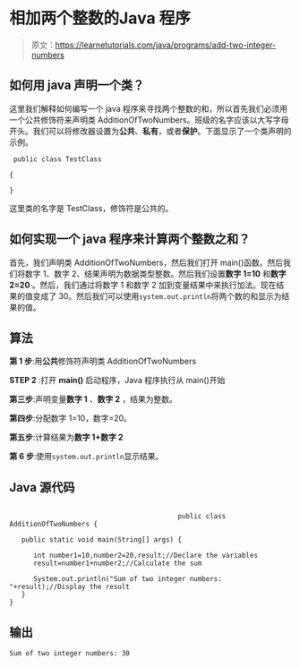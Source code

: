 # 相加两个整数的Java 程序

> 原文：<https://learnetutorials.com/java/programs/add-two-integer-numbers>

## 如何用 java 声明一个类？

这里我们解释如何编写一个 java 程序来寻找两个整数的和，所以首先我们必须用一个公共修饰符来声明类 AdditionOfTwoNumbers。班级的名字应该以大写字母开头。我们可以将修改器设置为**公共**、**私有**，或者**保护**。下面显示了一个类声明的示例。

```
 public class TestClass

{

} 

```

这里类的名字是 TestClass，修饰符是公共的。

## 如何实现一个 java 程序来计算两个整数之和？

首先，我们声明类 AdditionOfTwoNumbers，然后我们打开 main()函数。然后我们将数字 1、数字 2、结果声明为数据类型整数。然后我们设置**数字 1=10** 和**数字 2=20** 。然后，我们通过将数字 1 和数字 2 加到变量结果中来执行加法。现在结果的值变成了 30。然后我们可以使用`system.out.println`将两个数的和显示为结果的值。

## 算法

**第 1 步**:用**公共**修饰符声明类 AdditionOfTwoNumbers

**STEP 2** :打开 **main()** 启动程序，Java 程序执行从 main()开始

**第三步**:声明变量**数字 1** 、**数字 2** ，结果为整数。

**第四步**:分配数字 1=10，数字=20。

**第五步**:计算结果为**数字 1+数字 2**

**第 6 步**:使用`system.out.println`显示结果。

## Java 源代码

```

                                          public class AdditionOfTwoNumbers {

   public static void main(String[] args) {

      int number1=10,number2=20,result;//Declare the variables 
      result=number1+number2;//Calculate the sum 

      System.out.println("Sum of two integer numbers: "+result);//Display the result
   }
}

```

## 输出

```
Sum of two integer numbers: 30
```